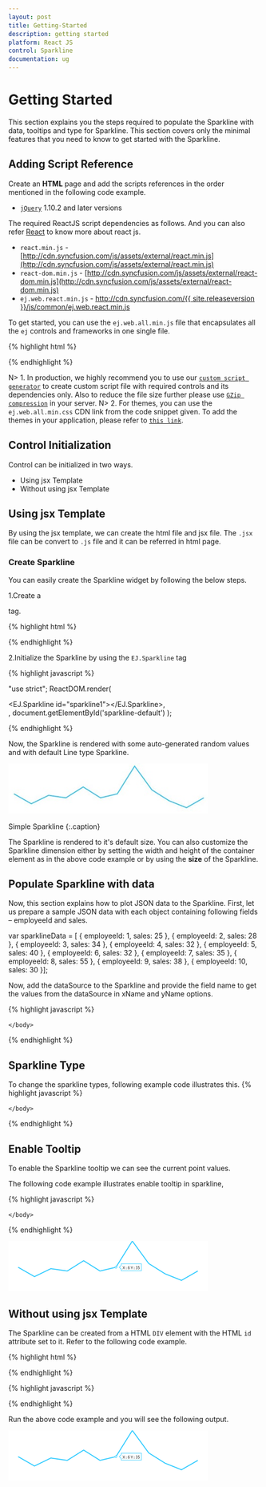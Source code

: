 ```yaml
---
layout: post
title: Getting-Started
description: getting started
platform: React JS
control: Sparkline
documentation: ug
---
```

# Getting Started

This section explains you the steps required to populate the Sparkline with data, tooltips and type for Sparkline. This section covers only the minimal features that you need to know to get started with the Sparkline.


## Adding Script Reference

Create an **HTML** page and add the scripts references in the order mentioned in the following code example.

* [`jQuery`](http://jquery.com) 1.10.2 and later versions


The required ReactJS script dependencies as follows. And you can also refer [React](https://facebook.github.io/react/docs/getting-started.html) to know more about react js.

* `react.min.js` - [http://cdn.syncfusion.com/js/assets/external/react.min.js](http://cdn.syncfusion.com/js/assets/external/react.min.js)
* `react-dom.min.js` - [http://cdn.syncfusion.com/js/assets/external/react-dom.min.js](http://cdn.syncfusion.com/js/assets/external/react-dom.min.js)
* `ej.web.react.min.js` - [http://cdn.syncfusion.com/{{ site.releaseversion }}/js/common/ej.web.react.min.js](http://cdn.syncfusion.com/14.3.0.49/js/common/ej.web.react.min.js)

To get started, you can use the `ej.web.all.min.js` file that encapsulates all the `ej` controls and frameworks in one single file.

{% highlight html %}
<!DOCTYPE html>
   <html>
     <head>
        <meta name="viewport" content="width=device-width, initial-scale=1.0">
        <meta name="description" content="Essential Studio for React JS">
        <meta name="author" content="Syncfusion">
        <title>Getting Started for Ribbon React JS</title>
        <!-- Essential Studio for JavaScript  theme reference -->
        <link href="http://cdn.syncfusion.com/{{ site.releaseversion }}/js/web/flat-azure/ej.web.all.min.css" rel="stylesheet" />
        <!-- Essential Studio for JavaScript  script references -->
        <script src="http://cdn.syncfusion.com/js/assets/external/jquery-3.0.0.min.js"></script>
         <script src="http://cdn.syncfusion.com/js/assets/external/react.min.js"></script>
        <script src="http://cdn.syncfusion.com/js/assets/external/react-dom.min.js"></script>
        <script src="http://cdn.syncfusion.com/{{ site.releaseversion }}/js/web/ej.web.all.min.js"></script>
        <script src="http://cdn.syncfusion.com/{{ site.releaseversion }}/js/common/ej.web.react.min.js"></script>
        <!-- Add your custom scripts here -->
    </head>
        <body>
        </body>
   </html>

{% endhighlight %}

N> 1. In production, we highly recommend you to use our [`custom script generator`](http://help.syncfusion.com/js/custom-script-generator) to create custom script file with required controls and its dependencies only. Also to reduce the file size further please use [`GZip compression`](https://developers.google.com/web/fundamentals/performance/optimizing-content-efficiency/optimize-encoding-and-transfer?hl=en) in your server.
N> 2. For themes, you can use the `ej.web.all.min.css` CDN link from the code snippet given. To add the themes in your application, please refer to [`this link`](http://help.syncfusion.com/js/theming-in-essential-javascript-components).

## Control Initialization

Control can be initialized in two ways.

 * Using jsx Template
 * Without using jsx Template
 
## Using jsx Template

By using the jsx template, we can create the html file and jsx file. The `.jsx` file can be convert to `.js` file and it can be referred in html page.

### Create Sparkline

You can easily create the Sparkline widget by following  the below steps.

1.Create a <div> tag.
	
   {% highlight html %}

<!DOCTYPE html>
<html>    
    <body>
	<div id="sparkline-default" ></div>
            <script src="app/sparkline/default.js"></script>    
    </body>
</html>

{% endhighlight %}


2.Initialize the Sparkline by using the `EJ.Sparkline` tag

{% highlight javascript %}

"use strict";
ReactDOM.render(
    <div className="default">
        <EJ.Sparkline id="sparkline1"></EJ.Sparkline>,
    </div>,
    document.getElementById('sparkline-default')
    );

{% endhighlight %}

Now, the Sparkline is rendered with some auto-generated random values and with default Line type Sparkline.

![](Getting-Started_images/Getting-Started_img1.jpg)

Simple Sparkline
{:.caption}

 The Sparkline is rendered to it's default size. You can also customize the Sparkline dimension either by setting the width and height of the container element as in the above code example or by using the **size** of the Sparkline.


## Populate Sparkline with data

Now, this section explains how to plot JSON data to the Sparkline. First, let us prepare a sample JSON data with each object containing following fields – employeeId and sales.

var sparklineData = [
{ employeeId: 1, sales: 25 },
{ employeeId: 2, sales: 28 },
{ employeeId: 3, sales: 34 },
{ employeeId: 4, sales: 32 },
{ employeeId: 5, sales: 40 },
{ employeeId: 6, sales: 32 },
{ employeeId: 7, sales: 35 },
{ employeeId: 8, sales: 55 },
{ employeeId: 9, sales: 38 },
{ employeeId: 10, sales: 30 }];

Now, add the dataSource to the Sparkline and provide the field name to get the values from the dataSource in xName and yName options.

{% highlight javascript %}
<script type="text/babel">

<!DOCTYPE html>
<html>    
    <body>
        <script type="text/babel">
            ReactDOM.render(
                     <div className="default">
                        <EJ.Sparkline id="sparkline1" dataSource={sparklineData} xName="employeeId" yName="sales"></EJ.Sparkline>,
                     </div>,
                     document.getElementById('sparkline-default')
                     );
        </script>
    </body>
</html>


{% endhighlight %}


## Sparkline Type 

 To change the sparkline types, following example code illustrates this.
{% highlight javascript %}

<script type="text/babel">

<!DOCTYPE html>
<html>    
    <body>
        <script type="text/babel">
            ReactDOM.render(
                     <div className="default">
                        <EJ.Sparkline id="sparkline1" type="column"></EJ.Sparkline>,
                     </div>,
                     document.getElementById('sparkline-default')
                     );
        </script>
    </body>
</html>


{% endhighlight %}


## Enable Tooltip

To enable the Sparkline tooltip we can see the current point values.

The following code example illustrates enable tooltip in sparkline,

{% highlight javascript %}

<script type="text/babel">
  var tooltip =    {
                visible: true,
                   };
<!DOCTYPE html>
<html>    
    <body>
        <script type="text/babel">
            ReactDOM.render(
                     <div className="default">
                        <EJ.Sparkline id="sparkline1" tooltip={tooltip}></EJ.Sparkline>,
                     </div>,
                     document.getElementById('sparkline-default')
                     );
        </script>
    </body>
</html>

{% endhighlight %}

![](Getting-Started_images/Getting-Started_img2.png)


## Without using jsx Template

The Sparkline can be created from a HTML `DIV` element with the HTML `id` attribute set to it. Refer to the following code example.

{% highlight html %}

<div id="sparkline-default"></div>
           
{% endhighlight %}

{% highlight javascript %}

<script type="text/babel">

var tooltip =    {
                visible: true,
                   };

 var dataSource1= [25,28,34,32,40,32,35,55,38,30];                  
        

ReactDOM.render(
    React.createElement(EJ.Sparkline, {id: "sparkline1", 
    dataSource: dataSource1, 
    tooltip: tooltip, 
    type: "line", 
     }
    ),
    document.getElementById('sparkline- default')
);

</script>
 {% endhighlight %}
 
 Run the above code example and you will see the following output.

![](Getting-Started_images/Getting-Started_img2.png)  